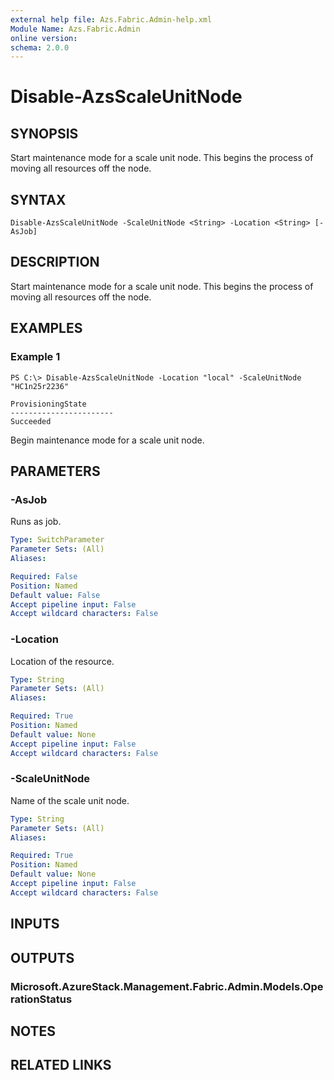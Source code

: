 ```yaml
---
external help file: Azs.Fabric.Admin-help.xml
Module Name: Azs.Fabric.Admin
online version: 
schema: 2.0.0
---
```


# Disable-AzsScaleUnitNode

## SYNOPSIS
Start maintenance mode for a scale unit node.  This begins the process of moving all resources off the node.

## SYNTAX

```
Disable-AzsScaleUnitNode -ScaleUnitNode <String> -Location <String> [-AsJob]
```

## DESCRIPTION
Start maintenance mode for a scale unit node.  This begins the process of moving all resources off the node.

## EXAMPLES

### Example 1
```
PS C:\> Disable-AzsScaleUnitNode -Location "local" -ScaleUnitNode "HC1n25r2236"

ProvisioningState
-----------------------
Succeeded
```

Begin maintenance mode for a scale unit node.

## PARAMETERS

### -AsJob
Runs as job.

```yaml
Type: SwitchParameter
Parameter Sets: (All)
Aliases: 

Required: False
Position: Named
Default value: False
Accept pipeline input: False
Accept wildcard characters: False
```

### -Location
Location of the resource.

```yaml
Type: String
Parameter Sets: (All)
Aliases: 

Required: True
Position: Named
Default value: None
Accept pipeline input: False
Accept wildcard characters: False
```

### -ScaleUnitNode
Name of the scale unit node.

```yaml
Type: String
Parameter Sets: (All)
Aliases: 

Required: True
Position: Named
Default value: None
Accept pipeline input: False
Accept wildcard characters: False
```

## INPUTS

## OUTPUTS

### Microsoft.AzureStack.Management.Fabric.Admin.Models.OperationStatus

## NOTES

## RELATED LINKS

